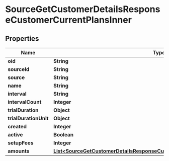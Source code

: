

# SourceGetCustomerDetailsResponseCustomerCurrentPlansInner


## Properties

| Name | Type | Description | Notes |
|------------ | ------------- | ------------- | -------------|
|**oid** | **String** |  |  [optional] |
|**sourceId** | **String** |  |  [optional] |
|**source** | **String** |  |  [optional] |
|**name** | **String** |  |  [optional] |
|**interval** | **String** |  |  [optional] |
|**intervalCount** | **Integer** |  |  [optional] |
|**trialDuration** | **Object** |  |  [optional] |
|**trialDurationUnit** | **Object** |  |  [optional] |
|**created** | **Integer** |  |  [optional] |
|**active** | **Boolean** |  |  [optional] |
|**setupFees** | **Integer** |  |  [optional] |
|**amounts** | [**List&lt;SourceGetCustomerDetailsResponseCustomerCurrentPlansInnerAmountsInner&gt;**](SourceGetCustomerDetailsResponseCustomerCurrentPlansInnerAmountsInner.md) |  |  [optional] |



